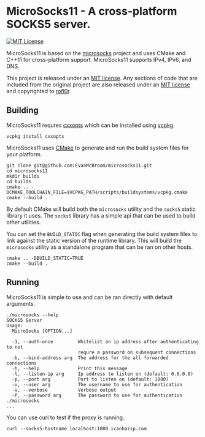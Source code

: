 # MicroSocks11 - A cross-platform SOCKS5 server.

[![MIT License](https://img.shields.io/badge/license-MIT-blue.svg?style=flat)](LICENSE)

MicroSocks11 is based on the [microsocks](https://github.com/rofl0r/microsocks) project and uses CMake and C++11 for cross-platform support. MicroSocks11 supports IPv4, IPv6, and DNS.

This project is released under an [MIT license](https://github.com/EvanMcBroom/microsocks11/blob/master/LICENSE.txt).
Any sections of code that are included from the original project are also released under an [MIT license](https://github.com/rofl0r/microsocks/blob/master/COPYING) and copyrighted to [rofl0r](https://github.com/rofl0r/).

## Building

MicroSocks11 requres [cxxopts](https://github.com/jarro2783/cxxopts) which can be installed using [vcpkg](https://github.com/microsoft/vcpkg).

```
vcpkg install cxxopts
```

MicroSocks11 uses [CMake](https://cmake.org/) to generate and run the build system files for your platform.

```
git clone git@github.com:EvanMcBroom/microsocks11.git
cd microsocks11
mkdir builds
cd builds
cmake .. -DCMAKE_TOOLCHAIN_FILE=$VCPKG_PATH/scripts/buildsystems/vcpkg.cmake
cmake --build .
```

By default CMake will build both the `microsocks` utility and the `socks5` static library it uses. The `socks5` library has a simple api that can be used to build other utilities.

You can set the `BUILD_STATIC` flag when generating the build system files to link against the static version of the runtime library. This will build the `microsocks` utility as a standalone program that can be ran on other hosts.

```
cmake .. -DBUILD_STATIC=TRUE
cmake --build .
```

## Running

MicroSocks11 is simple to use and can be ran directly with default arguments.

```
./microsocks --help
SOCKS5 Server
Usage:
  MicroSocks [OPTION...]

  -1, --auth-once         Whitelist an ip address after authenticating to not
                          requre a password on subsequent connections
  -b, --bind-address arg  The address for the all forwarded connections
  -h, --help              Print this message
  -l, --listen-ip arg     Ip address to listen on (default: 0.0.0.0)
  -p, --port arg          Port to listen on (default: 1080)
  -u, --user arg          The username to use for authentication
  -v, --verbose           Verbose output
  -P, --password arg      The password to use for authentication
./microsocks
...
```

You can use curl to test if the proxy is running.

```
curl --socks5-hostname localhost:1080 icanhazip.com
```